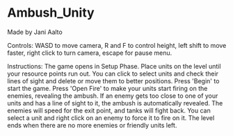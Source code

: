 # Ambush_Unity
Made by Jani Aalto


Controls:
WASD to move camera, R and F to control height, left shift to move faster, right click to turn camera, escape for pause menu.

Instructions:
The game opens in Setup Phase. Place units on the level until your resource points run out. You can click to select units and check their lines of sight and delete or move them to better positions. Press 'Begin' to start the game. Press 'Open Fire' to make your units start firing on the enemies, revealing the ambush. If an enemy gets too close to one of your units and has a line of sight to it, the ambush is automatically revealed. The enemies will speed for the exit point, and tanks will fight back. You can select a unit and right click on an enemy to force it to fire on it. The level ends when there are no more enemies or friendly units left.
